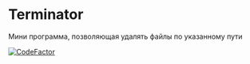 # Terminator
Мини программа, позволяющая удалять файлы по указанному пути


[![CodeFactor](https://www.codefactor.io/repository/github/authfailed/terminator/badge)](https://www.codefactor.io/repository/github/authfailed/terminator)
